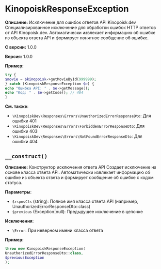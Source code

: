# KinopoiskResponseException

**Описание:** Исключение для ошибок ответов API Kinopoisk.dev
Специализированное исключение для обработки ошибок HTTP ответов
от API Kinopoisk.dev. Автоматически извлекает информацию об ошибке
из объекта ответа API и формирует понятное сообщение об ошибке.

**С версии:** 1.0.0

**Версия:** 1.0.0

**Пример:**
```php
try {
$movie = $kinopoisk->getMovieById(999999);
} catch (KinopoiskResponseException $e) {
echo "Ошибка API: " . $e->getMessage();
echo "Код: " . $e->getCode(); // 404
}
```

**См. также:**

* `\KinopoiskDev\Responses\Errors\UnauthorizedErrorResponseDto`: Для ошибки 401
* `\KinopoiskDev\Responses\Errors\ForbiddenErrorResponseDto`: Для ошибки 403
* `\KinopoiskDev\Responses\Errors\NotFoundErrorResponseDto`: Для ошибки 404

## `__construct()`

**Описание:** Конструктор исключения ответа API
Создает исключение на основе класса ответа API. Автоматически
извлекает информацию об ошибке из объекта ответа и формирует
сообщение об ошибке с кодом статуса.

**Параметры:**

* `$rspnsCls` (string): Полное имя класса ответа API (например, UnauthorizedErrorResponseDto::class)
* `$previous` (Exception|null): Предыдущее исключение в цепочке

**Исключения:**

* `\Error`: При неверном имени класса ответа

**Пример:**
```php
throw new KinopoiskResponseException(
UnauthorizedErrorResponseDto::class,
$previousException
);
```


